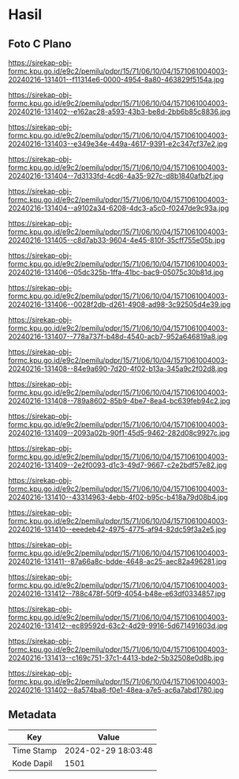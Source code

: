 # Hasil

## Foto C Plano

https://sirekap-obj-formc.kpu.go.id/e9c2/pemilu/pdpr/15/71/06/10/04/1571061004003-20240216-131401--f11314e6-0000-4954-8a80-463829f5154a.jpg

https://sirekap-obj-formc.kpu.go.id/e9c2/pemilu/pdpr/15/71/06/10/04/1571061004003-20240216-131402--e162ac28-a593-43b3-be8d-2bb6b85c8836.jpg

https://sirekap-obj-formc.kpu.go.id/e9c2/pemilu/pdpr/15/71/06/10/04/1571061004003-20240216-131403--e349e34e-449a-4617-9391-e2c347cf37e2.jpg

https://sirekap-obj-formc.kpu.go.id/e9c2/pemilu/pdpr/15/71/06/10/04/1571061004003-20240216-131404--7d3133fd-4cd6-4a35-927c-d8b1840afb2f.jpg

https://sirekap-obj-formc.kpu.go.id/e9c2/pemilu/pdpr/15/71/06/10/04/1571061004003-20240216-131404--a9102a34-6208-4dc3-a5c0-f0247de9c93a.jpg

https://sirekap-obj-formc.kpu.go.id/e9c2/pemilu/pdpr/15/71/06/10/04/1571061004003-20240216-131405--c8d7ab33-9604-4e45-810f-35cff755e05b.jpg

https://sirekap-obj-formc.kpu.go.id/e9c2/pemilu/pdpr/15/71/06/10/04/1571061004003-20240216-131406--05dc325b-1ffa-41bc-bac9-05075c30b81d.jpg

https://sirekap-obj-formc.kpu.go.id/e9c2/pemilu/pdpr/15/71/06/10/04/1571061004003-20240216-131406--0028f2db-d261-4908-ad98-3c92505d4e39.jpg

https://sirekap-obj-formc.kpu.go.id/e9c2/pemilu/pdpr/15/71/06/10/04/1571061004003-20240216-131407--778a737f-b48d-4540-acb7-952a646819a8.jpg

https://sirekap-obj-formc.kpu.go.id/e9c2/pemilu/pdpr/15/71/06/10/04/1571061004003-20240216-131408--84e9a690-7d20-4f02-b13a-345a9c2f02d8.jpg

https://sirekap-obj-formc.kpu.go.id/e9c2/pemilu/pdpr/15/71/06/10/04/1571061004003-20240216-131408--789a8602-85b9-4be7-8ea4-bc639feb94c2.jpg

https://sirekap-obj-formc.kpu.go.id/e9c2/pemilu/pdpr/15/71/06/10/04/1571061004003-20240216-131409--2093a02b-90f1-45d5-9462-282d08c9927c.jpg

https://sirekap-obj-formc.kpu.go.id/e9c2/pemilu/pdpr/15/71/06/10/04/1571061004003-20240216-131409--2e2f0093-d1c3-49d7-9667-c2e2bdf57e82.jpg

https://sirekap-obj-formc.kpu.go.id/e9c2/pemilu/pdpr/15/71/06/10/04/1571061004003-20240216-131410--43314963-4ebb-4f02-b95c-b418a79d08b4.jpg

https://sirekap-obj-formc.kpu.go.id/e9c2/pemilu/pdpr/15/71/06/10/04/1571061004003-20240216-131410--eeedeb42-4975-4775-af94-82dc59f3a2e5.jpg

https://sirekap-obj-formc.kpu.go.id/e9c2/pemilu/pdpr/15/71/06/10/04/1571061004003-20240216-131411--87a66a8c-bdde-4648-ac25-aec82a496281.jpg

https://sirekap-obj-formc.kpu.go.id/e9c2/pemilu/pdpr/15/71/06/10/04/1571061004003-20240216-131412--788c478f-50f9-4054-b48e-e63df0334857.jpg

https://sirekap-obj-formc.kpu.go.id/e9c2/pemilu/pdpr/15/71/06/10/04/1571061004003-20240216-131412--ec89592d-63c2-4d29-9916-5d671491603d.jpg

https://sirekap-obj-formc.kpu.go.id/e9c2/pemilu/pdpr/15/71/06/10/04/1571061004003-20240216-131413--c169c751-37c1-4413-bde2-5b32508e0d8b.jpg

https://sirekap-obj-formc.kpu.go.id/e9c2/pemilu/pdpr/15/71/06/10/04/1571061004003-20240216-131402--8a574ba8-f0e1-48ea-a7e5-ac6a7abd1780.jpg


## Metadata

| Key        | Value               |
| ---------- | ------------------- |
| Time Stamp | 2024-02-29 18:03:48 |
| Kode Dapil | 1501                |



